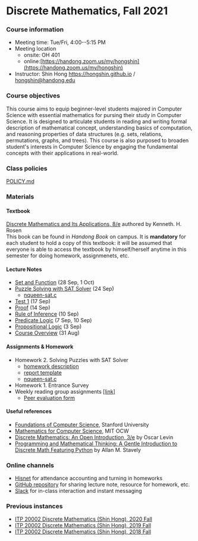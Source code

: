# Discrete Mathematics, Fall 2021 #

### Course information ###
* Meeting time: Tue/Fri, 4:00--5:15 PM
* Meeting location
	* onsite: OH 401
	* online:[https://handong.zoom.us/my/hongshin](https://handong.zoom.us/my/hongshin)
* Instructor: Shin Hong https://hongshin.github.io / hongshin@handong.edu

### Course objectives ###
This course aims to equip beginner-level students majored in Computer Science
with essential mathematics for pursing their study in Computer Science.
It is designed to articulate students in reading and writing formal description
of mathematical concept, understanding basics of computation, and reasoning 
properties of data structures (e.g. sets, relations, permutations, graphs, and 
trees). This course is also purposed to broaden student's interests in 
Computer Science by engaging the fundamental concepts with their applications in
real-world.

### Class policies ###
[POLICY.md](POLICY.md)

### Materials ###
#### Textbook ####
[Discrete Mathematics and Its Applications, 8/e](http://www.firstbook.kr/bbs/board.php?bo_table=books&wr_id=289) authored by Kenneth. H. Rosen  
This book can be found in *Handong Book* on campus. It is **mandatory** for each student to hold a copy of this textbook: it will be assumed that everyone is able to access the textbook by himself/herself anytime in this semester for doing homework, assignmenets, etc.

#### Lecture Notes  #### 
* [Set and Function](notes/set+function.pdf) (28 Sep, 1 Oct)
* [Puzzle Solving with SAT Solver](notes/prop+logic+solver.pdf) (24 Sep)
    - [nqueen-sat.c](assignments/nqueen-sat.c)
* [Test 1](notes/test1.pdf) (17 Sep)
* [Proof](notes/proof.pdf) (14 Sep)
* [Rule of Inference](notes/inference.pdf) (10 Sep)
* [Predicate Logic](notes/predicate+logic.pdf) (7 Sep, 10 Sep)
* [Propositional Logic](notes/propositional+logic.pdf) (3 Sep)
* [Course Overview](notes/course+overview.pdf) (31 Aug)

#### Assignments & Homework ####
* Homework 2. Solving Puzzles with SAT Solver
    - [homework description](assignments/homework2.pdf)
    - [report template](assignments/report.docx)
    - [nqueen-sat.c](assignments/nqueen-sat.c)    
* Homework 1. Entrance Survey
* Weekly reading group assignments [\[link\]](assignments/reading+group.md)
    - [Peer evaluation form](assignments/peer+evaluation.xlsx)

#### Useful references
- [Foundations of Computer Science](http://infolab.stanford.edu/~ullman/focs.html), Stanford University
- [Mathematics for Computer Science](https://ocw.mit.edu/courses/electrical-engineering-and-computer-science/6-042j-mathematics-for-computer-science-spring-2015/), MIT OCW
- [Discrete Mathematics: An Open Introduction, 3/e](http://discrete.openmathbooks.org/dmoi3.html) by Oscar Levin
- [Programming and Mathematical Thinking: A Gentle Introduction to Discrete Math Featuring Python](http://webpages.math.luc.edu/~lauve/courses/215-fa2016/Stavely_python_ebook.pdf) by Allan M. Stavely  

### Online channels ###
* [Hisnet](http://hisnet.handong.edu) for attendance accounting and turning in homeworks
* [GitHub repository](https://github.com/hongshin/DiscreteMath) for sharing lecture note, resource for homework, etc.
* [Slack](https://hongshinclassroom.slack.com) for in-class interaction and instant messaging

### Previous instances ### 
* [ITP 20002 Discrete Mathematics (Shin Hong), 2020 Fall](https://github.com/hongshin/DiscreteMath/tree/2020fall)
* [ITP 20002 Discrete Mathematics (Shin Hong), 2019 Fall](https://github.com/hongshin/DiscreteMath/tree/2019fall)
* [ITP 20002 Discrete Mathematics (Shin Hong), 2018 Fall](https://github.com/hongshin/DiscreteMath/tree/18fall)
